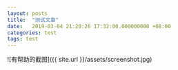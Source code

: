 ```yaml
---
layout: posts
title:  "测试文章"
date:   2019-03-04 21:20:26 17:32:00.000000000 +08:00
categories: test
tags: test
---
```

![有帮助的截图]({{ site.url }}/assets/screenshot.jpg)
